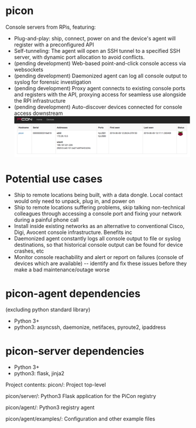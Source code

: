 # picon
Console servers from RPis, featuring:
- Plug-and-play: ship, connect, power on and the device's agent will register with a preconfigured API
- Self-tunneling: The agent will open an SSH tunnel to a specified SSH server, with dynamic port allocation to avoid conflicts.
- (pending development) Web-based point-and-click console access via websockets
- (pending development) Daemonized agent can log all console output to syslog for forensic investigation
- (pending development) Proxy agent connects to existing console ports and registers with the API, proxying access for seamless use alongside the RPI infrastructure
- (pending development) Auto-discover devices connected for console access downstream
![Devices](doc/img/picon-devices.png)

# Potential use cases
- Ship to remote locations being built, with a data dongle.  Local contact would only need to unpack, plug in, and power on
- Ship to remote locations suffering problems, skip talking non-technical colleagues through accessing a console port and fixing your network during a painful phone call
- Install inside existing networks as an alternative to conventional Cisco, Digi, Avocent console infrastructure. Benefits inc
- Daemonized agent constantly logs all console output to file or syslog destinations, so that historical console output can be found for device crashes, etc
- Monitor console reachability and alert or report on failures (console of devices which are available) -- identify and fix these issues before they make a bad maintenance/outage worse
    
# picon-agent dependencies
(excluding python standard library)
- Python 3+
- python3: asyncssh, daemonize, netifaces, pyroute2, ipaddress

# picon-server dependencies
- Python 3+
- python3: flask, jinja2

Project contents:
picon/: Project top-level 

picon/server/: Python3 Flask application for the PiCon registry

picon/agent/: Python3 registry agent

picon/agent/examples/: Configuration and other example files


